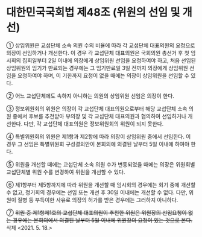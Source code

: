 # 대한민국국회법 제48조 (위원의 선임 및 개선)

① 상임위원은 교섭단체 소속 의원 수의 비율에 따라 각 교섭단체 대표의원의 요청으로 의장이 선임하거나 개선한다. 이 경우 각 교섭단체 대표의원은 국회의원 총선거 후 첫 임시회의 집회일부터 2일 이내에 의장에게 상임위원 선임을 요청하여야 하고, 처음 선임된 상임위원의 임기가 만료되는 경우에는 그 임기만료일 3일 전까지 의장에게 상임위원 선임을 요청하여야 하며, 이 기한까지 요청이 없을 때에는 의장이 상임위원을 선임할 수 있다.

② 어느 교섭단체에도 속하지 아니하는 의원의 상임위원 선임은 의장이 한다.

③ 정보위원회의 위원은 의장이 각 교섭단체 대표의원으로부터 해당 교섭단체 소속 의원 중에서 후보를 추천받아 부의장 및 각 교섭단체 대표의원과 협의하여 선임하거나 개선한다. 다만, 각 교섭단체 대표의원은 정보위원회의 위원이 되지 못한다.

④ 특별위원회의 위원은 제1항과 제2항에 따라 의장이 상임위원 중에서 선임한다. 이 경우 그 선임은 특별위원회 구성결의안이 본회의에 의결된 날부터 5일 이내에 하여야 한다.

⑤ 위원을 개선할 때에는 교섭단체 소속 의원 수가 변동되었을 때에는 의장은 위원회별 교섭단체별 위원 수를 변경하여 위원을 개선할 수 있다.

⑥ 제1항부터 제5항까지에 따라 위원을 개선할 때 임시회의 경우에는 회기 중에 개선할 수 없고, 정기회의 경우에는 선임 또는 개선 후 30일 이내에는 개선할 수 없다. 다만, 위원이 질병 등 부득이한 사유로 의장의 허가를 받은 경우에는 그러하지 아니하다.

⑦ ~~위원 중 제1항제1호의 교섭단체 대표의원이 추천한 위원은 위원장의 선임요청이 없는 경우에는 본회의에서 의결된 날부터 5일 이내에 위원장의 요청이 있는 것으로 본다.~~ 삭제 <2021. 5. 18.>
